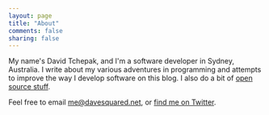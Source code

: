 ```yaml
---
layout: page
title: "About"
comments: false
sharing: false
---
```


My name's David Tchepak, and I'm a software developer in Sydney, Australia.  I write about my various adventures in programming and attempts to improve the way I develop software on this blog. I also do a bit of [open source stuff](https://github.com/dtchepak).
  
Feel free to email [me@davesquared.net](mailto:me@davesquared.net), or [find me on Twitter](http://twitter.com/davetchepak).
